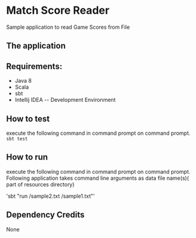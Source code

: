 # Match Score Reader
Sample application to read Game Scores from File
## The application



## Requirements:
* Java 8
* Scala
* sbt
* Intellij IDEA -- Development Environment 

## How to test 
execute the following command in command prompt on command prompt.
`sbt test`

## How to run 
execute the following command in command prompt on command prompt. Following application takes command line arguments as data file name(s)( part of resources directory)
 
'sbt "run /sample2.txt /sample1.txt"'

## Dependency Credits
None